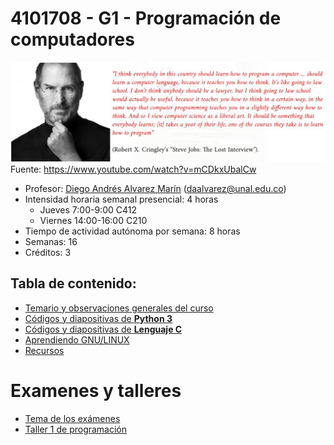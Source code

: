 # 4101708 - G1 - Programación de computadores

![Image](imagenes/steve_jobs_on_computer_programming.jpg)
Fuente: <https://www.youtube.com/watch?v=mCDkxUbalCw>

- Profesor: [Diego Andrés Alvarez Marín](https://sites.google.com/site/diegoandresalvarezmarin/alvarezCV_internet.pdf) (daalvarez@unal.edu.co)
- Intensidad horaria semanal presencial: 4 horas
  - Jueves 7:00-9:00 C412
  - Viernes 14:00-16:00 C210
- Tiempo de actividad autónoma por semana: 8 horas
- Semanas: 16
- Créditos: 3

## Tabla de contenido:
- [Temario y observaciones generales del curso](python3/temario_y_observaciones_generales.md)
- [Códigos y diapositivas de **Python 3**](python3/codigos_y_diapositivas.md)
- [Códigos y diapositivas de **Lenguaje C**](C/codigos_y_diapositivas.md)
- [Aprendiendo GNU/LINUX](python3/gnu_linux.md)
- [Recursos](python3/recursos.md)

# Examenes y talleres
- [Tema de los exámenes](python3/examenes.md)
- [Taller 1 de programación](python3/taller_1.md)
